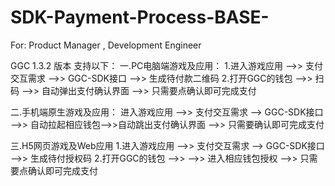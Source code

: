# SDK-Payment-Process-BASE-
For: Product Manager , Development Engineer

GGC 1.3.2 版本 支持以下：
一.PC电脑端游戏及应用：
1.进入游戏应用 -->> 支付交互需求 -->> GGC-SDK接口 -->> 生成待付款二维码
2.打开GGC的钱包 -->> 扫码 -->> 自动弹出支付确认界面 -->> 只需要点确认即可完成支付

二.手机端原生游戏及应用：
进入游戏应用 -->> 支付交互需求 --> GGC-SDK接口 -->> 自动拉起相应钱包-->>自动跳出支付确认界面 -->> 只需要确认即可完成支付

三.H5网页游戏及Web应用
1.进入游戏应用 -->> 支付交互需求 --> GGC-SDK接口 -->> 生成待付授权码
2.打开GGC的钱包 -->>  -->> 进入相应钱包授权 -->> 只需要点确认即可完成支付
